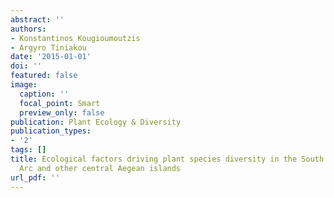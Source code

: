 ```yaml
---
abstract: ''
authors:
- Konstantinos Kougioumoutzis
- Argyro Tiniakou
date: '2015-01-01'
doi: ''
featured: false
image:
  caption: ''
  focal_point: Smart
  preview_only: false
publication: Plant Ecology & Diversity
publication_types:
- '2'
tags: []
title: Ecological factors driving plant species diversity in the South Aegean Volcanic
  Arc and other central Aegean islands
url_pdf: ''
---
```

